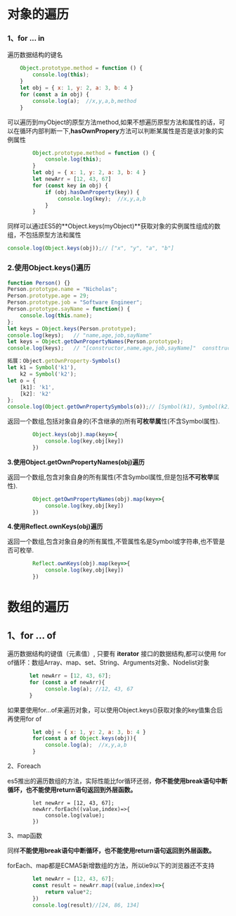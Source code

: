# 对象的遍历

### 1、for ... in

遍历数据结构的键名

```js
    Object.prototype.method = function () {
        console.log(this);
    }
    let obj = { x: 1, y: 2, a: 3, b: 4 }
    for (const a in obj) {
        console.log(a);  //x,y,a,b,method
    }
```

可以遍历到myObject的原型方法method,如果不想遍历原型方法和属性的话，可以在循环内部判断一下,**hasOwnPropery**方法可以判断某属性是否是该对象的实例属性

```js
        Object.prototype.method = function () {
            console.log(this);
        }
        let obj = { x: 1, y: 2, a: 3, b: 4 }
        let newArr = [12, 43, 67]
        for (const key in obj) {
            if (obj.hasOwnProperty(key)) {
                console.log(key);  //x,y,a,b
            }
        }
```

同样可以通过ES5的**Object.keys(myObject)**获取对象的实例属性组成的数组，不包括原型方法和属性

```js
console.log(Object.keys(obj));// ["x", "y", "a", "b"]
```

### 2.使用Object.keys()遍历

```js
function Person() {}
Person.prototype.name = "Nicholas";
Person.prototype.age = 29;
Person.prototype.job = "Software Engineer";
Person.prototype.sayName = function() {   
    console.log(this.name);
};
let keys = Object.keys(Person.prototype); 
console.log(keys);   // "name,age,job,sayName"
let keys = Object.getOwnPropertyNames(Person.prototype);
console.log(keys);   // "[constructor,name,age,job,sayName]"  consttructor是不可枚举属性

拓展：Object.getOwnProperty-Symbols()
let k1 = Symbol('k1'),    
    k2 = Symbol('k2');
let o = {  
    [k1]: 'k1',  
    [k2]: 'k2'
};
console.log(Object.getOwnPropertySymbols(o));// [Symbol(k1), Symbol(k2)]
```

返回一个数组,包括对象自身的(不含继承的)所有**可枚举属**性(不含Symbol属性).

```js
        Object.keys(obj).map(key=>{
            console.log(key,obj[key])
        })
```

**3.使用Object.getOwnPropertyNames(obj)遍历**

返回一个数组,包含对象自身的所有属性(不含Symbol属性,但是包括**不可枚举**属性).

```js
        Object.getOwnPropertyNames(obj).map(key=>{
            console.log(key,obj[key])
        })
```

**4.使用Reflect.ownKeys(obj)遍历**

返回一个数组,包含对象自身的所有属性,不管属性名是Symbol或字符串,也不管是否可枚举.

```js
        Reflect.ownKeys(obj).map(key=>{
            console.log(key,obj[key])
        })
```



# 数组的遍历

## 1、for ...  of

遍历数据结构的键值（元素值）, 只要有 **iterator** 接口的数据结构,都可以使用 for of循环：数组Array、map、set、String、Arguments对象、Nodelist对象

```js
       let newArr = [12, 43, 67];
       for (const a of newArr){
            console.log(a); //12, 43, 67
       }
```

如果要使用for...of来遍历对象，可以使用Object.keys()获取对象的key值集合后  再使用for of

```js
        let obj = { x: 1, y: 2, a: 3, b: 4 }
        for(const a of Object.keys(obj)){
            console.log(a);  //x,y,a,b
        }
```

2、Foreach 

es5推出的遍历数组的方法，实际性能比for循环还弱，**你不能使用break语句中断循环，也不能使用return语句返回到外层函数。**

```
        let newArr = [12, 43, 67];
        newArr.forEach((value,index)=>{
            console.log(value);
        })
```

3、map函数

同样**不能使用break语句中断循环，也不能使用return语句返回到外层函数。**

forEach、map都是ECMA5新增数组的方法，所以ie9以下的浏览器还不支持

```js
        let newArr = [12, 43, 67];
        const result = newArr.map((value,index)=>{   
            return value*2;
        })
        console.log(result)//[24, 86, 134]
```

